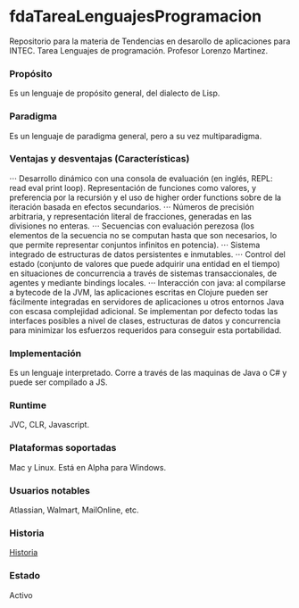 # fdaTareaLenguajesProgramacion
Repositorio para la materia de Tendencias en desarollo de aplicaciones para INTEC. Tarea Lenguajes de programación. Profesor Lorenzo Martinez.

### Propósito
Es un lenguaje de propósito general, del dialecto de Lisp.

### Paradigma
Es un lenguaje de paradigma general, pero a su vez multiparadigma.

### Ventajas y desventajas (Características)
⋅⋅⋅ Desarrollo dinámico con una consola de evaluación (en inglés, REPL: read eval print loop).
Representación de funciones como valores, y preferencia por la recursión y el uso de higher order functions sobre de la iteración basada en efectos secundarios.
⋅⋅⋅ Números de precisión arbitraria, y representación literal de fracciones, generadas en las divisiones no enteras.
⋅⋅⋅ Secuencias con evaluación perezosa (los elementos de la secuencia no se computan hasta que son necesarios, lo que permite representar conjuntos infinitos en potencia).
⋅⋅⋅ Sistema integrado de estructuras de datos persistentes e inmutables.
⋅⋅⋅ Control del estado (conjunto de valores que puede adquirir una entidad en el tiempo) en situaciones de concurrencia a través de sistemas transaccionales, de agentes y mediante bindings locales.
⋅⋅⋅ Interacción con java: al compilarse a bytecode de la JVM, las aplicaciones escritas en Clojure pueden ser fácilmente integradas en servidores de aplicaciones u otros entornos Java con escasa complejidad adicional. Se implementan por defecto todas las interfaces posibles a nivel de clases, estructuras de datos y concurrencia para minimizar los esfuerzos requeridos para conseguir esta portabilidad.

### Implementación
Es un lenguaje interpretado. Corre a través de las maquinas de Java o C# y puede ser compilado a JS.

### Runtime
JVC, CLR, Javascript.

### Plataformas soportadas
Mac y Linux. Está en Alpha para Windows.

### Usuarios notables
Atlassian, Walmart, MailOnline, etc.

### Historia
[Historia](https://download.clojure.org/papers/clojure-hopl-iv-final.pdf)

### Estado
Activo